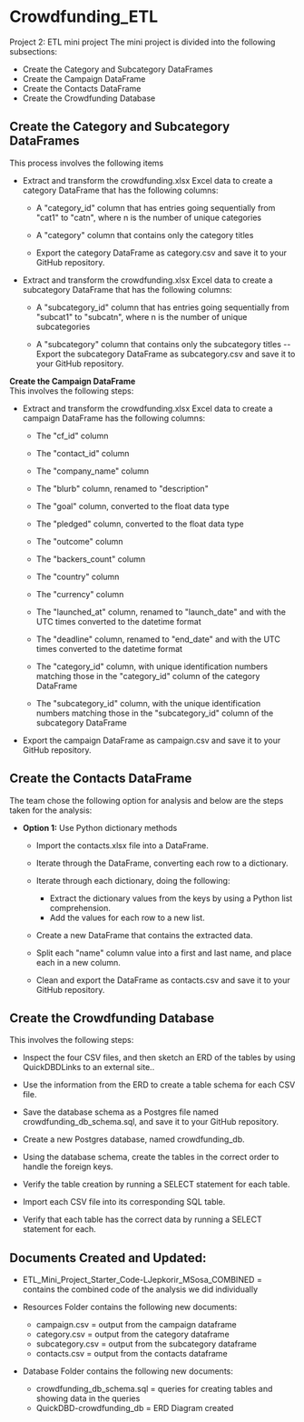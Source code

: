 # Crowdfunding_ETL
Project 2: ETL mini project
The mini project is divided into the following subsections:  

- Create the Category and Subcategory DataFrames
- Create the Campaign DataFrame  
- Create the Contacts DataFrame  
- Create the Crowdfunding Database  

**Create the Category and Subcategory DataFrames** 
- 
This process involves the following items  
- Extract and transform the crowdfunding.xlsx Excel data to create a category DataFrame that has the following columns:

    -   A "category_id" column that has entries going sequentially from    "cat1" to "catn", where n is the number of unique categories

    -   A "category" column that contains only the category titles
    -   Export the category DataFrame as category.csv and save it to your GitHub repository.

- Extract and transform the crowdfunding.xlsx Excel data to create a subcategory DataFrame that has the following columns:

    - A "subcategory_id" column that has entries going sequentially from "subcat1" to "subcatn", where n is the number of unique subcategories

    - A "subcategory" column that contains only the subcategory titles
        --Export the subcategory DataFrame as subcategory.csv and save it to your GitHub repository.

**Create the Campaign DataFrame**  
This involves the following steps:  
- Extract and transform the crowdfunding.xlsx Excel data to create a campaign DataFrame has the following columns:

    - The "cf_id" column

    - The "contact_id" column

    - The "company_name" column

    - The "blurb" column, renamed to "description"

    - The "goal" column, converted to the float data type

    - The "pledged" column, converted to the float data type

    - The "outcome" column

    - The "backers_count" column

    - The "country" column

    - The "currency" column

    - The "launched_at" column, renamed to "launch_date" and with the UTC times converted to the datetime format

    - The "deadline" column, renamed to "end_date" and with the UTC times converted to the datetime format

    - The "category_id" column, with unique identification numbers matching those in the "category_id" column of the category DataFrame

    - The "subcategory_id" column, with the unique identification numbers matching those in the "subcategory_id" column of the subcategory DataFrame
- Export the campaign DataFrame as campaign.csv and save it to your GitHub repository.  

**Create the Contacts DataFrame** 
- 

The team chose the following option for analysis and below are the steps taken for the analysis:  

- **Option 1:** Use Python dictionary methods  
    - Import the contacts.xlsx file into a DataFrame.   
    - Iterate through the DataFrame, converting each row to a dictionary. 
    - Iterate through each dictionary, doing the following:    
        - Extract the dictionary values from the keys by using a Python list comprehension.  
        - Add the values for each row to a new list.

    - Create a new DataFrame that contains the extracted data.  
    - Split each "name" column value into a first and last name, and place each in a new column.
    - Clean and export the DataFrame as contacts.csv and save it to your GitHub repository.  

**Create the Crowdfunding Database**  
-
This involves the following steps:  
-   Inspect the four CSV files, and then sketch an ERD of the tables by using QuickDBDLinks to an external site..

-   Use the information from the ERD to create a table schema for each CSV file.
-   Save the database schema as a Postgres file named crowdfunding_db_schema.sql, and save it to your GitHub repository.

-   Create a new Postgres database, named crowdfunding_db.

-   Using the database schema, create the tables in the correct order to handle the foreign keys.

-   Verify the table creation by running a SELECT statement for each table.

-   Import each CSV file into its corresponding SQL table.

-   Verify that each table has the correct data by running a SELECT statement for each.

Documents Created and Updated:
- 
- ETL_Mini_Project_Starter_Code-LJepkorir_MSosa_COMBINED = contains the combined code of the analysis we did individually  
- Resources Folder contains the following new documents:
    - campaign.csv     = output from the campaign dataframe 
    - category.csv     = output from the category dataframe
    - subcategory.csv  = output from the subcategory dataframe
    - contacts.csv     = output from the contacts dataframe  


- Database Folder contains the following new documents: 
    - crowdfunding_db_schema.sql = queries for creating tables and showing data in the queries
    - QuickDBD-crowdfunding_db = ERD Diagram created



